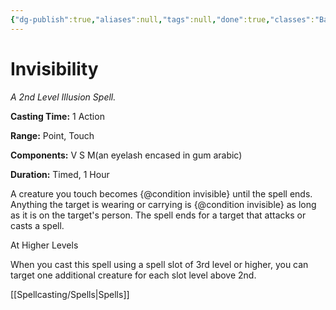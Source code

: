 ```yaml
---
{"dg-publish":true,"aliases":null,"tags":null,"done":true,"classes":"Bard, Sorcerer, Warlock, Wizard, Artificer,","spellLevel":2,"school":"Illusion","source":"PHB","permalink":"/spells/invisibility/","dgHomeLink":false,"dgPassFrontmatter":true}
---
```


# Invisibility
*A 2nd Level Illusion Spell.*

**Casting Time:** 1 Action

**Range:** Point, Touch

**Components:** V S M(an eyelash encased in gum arabic)

**Duration:** Timed, 1 Hour

A creature you touch becomes {@condition invisible} until the spell ends. Anything the target is wearing or carrying is {@condition invisible} as long as it is on the target's person. The spell ends for a target that attacks or casts a spell.

At Higher Levels

When you cast this spell using a spell slot of 3rd level or higher, you can target one additional creature for each slot level above 2nd.

[[Spellcasting/Spells|Spells]]